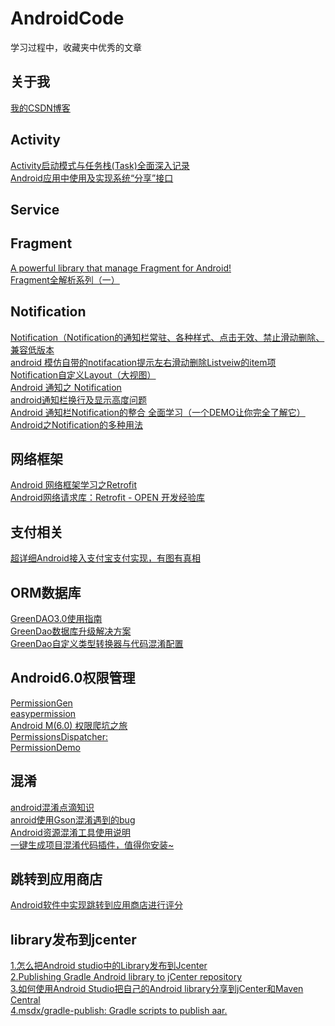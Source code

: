 # AndroidCode
学习过程中，收藏夹中优秀的文章

## 关于我

<a href="http://blog.csdn.net/wangkeke1860">我的CSDN博客</a><br/>


## Activity

<a href="http://blog.csdn.net/javazejian/article/details/52072131">Activity启动模式与任务栈(Task)全面深入记录</a><br/>
<a href="http://blog.csdn.net/xyz_lmn/article/details/16856843">Android应用中使用及实现系统“分享”接口</a><br/>



## Service


## Fragment

<a href="https://github.com/YoKeyword/Fragmentation">A powerful library that manage Fragment for Android!</a><br/>
<a href="http://www.jianshu.com/p/d9143a92ad94">Fragment全解析系列（一）</a><br/>


## Notification

<a href="http://www.th7.cn/Program/Android/201605/856190.shtml">Notification（Notification的通知栏常驻、各种样式、点击无效、禁止滑动删除、兼容低版本</a><br/>
<a href="http://blog.csdn.net/csh159/article/details/8208525">android 模仿自带的notifacation提示左右滑动删除Listveiw的item项</a><br/>
<a href="http://blog.csdn.net/Lambert_A/article/details/50821331">Notification自定义Layout（大视图）</a><br/>
<a href="http://www.cnblogs.com/bluestorm/p/3746161.html">Android 通知之 Notification</a><br/>
<a href="http://bbs.csdn.net/topics/390458699">android通知栏换行及显示高度问题</a><br/>
<a href="http://blog.csdn.net/vipzjyno1/article/details/25248021">Android 通知栏Notification的整合 全面学习（一个DEMO让你完全了解它）</a><br/>
<a href="http://blog.csdn.net/loongggdroid/article/details/17616509">Android之Notification的多种用法</a><br/>


## 网络框架


<a href="http://www.bkjia.com/Androidjc/995850.html">Android 网络框架学习之Retrofit</a><br/>
<a href="http://www.open-open.com/lib/view/open1435381942341.html">Android网络请求库：Retrofit - OPEN 开发经验库</a><br/>

## 支付相关

<a href="http://www.jianshu.com/p/2aa2e8748476">超详细Android接入支付宝支付实现，有图有真相</a><br/>


## ORM数据库
<a href="http://blog.csdn.net/u012702547/article/details/52226163">GreenDAO3.0使用指南</a><br/>
<a href="http://blog.csdn.net/growth58/article/details/50453038">GreenDao数据库升级解决方案</a><br/>
<a href="http://blog.csdn.net/sbsujjbcy/article/details/48175911">GreenDao自定义类型转换器与代码混淆配置</a><br/>

## Android6.0权限管理

<a href="https://github.com/lovedise/PermissionGen">PermissionGen</a><br/>
<a href="https://github.com/baiiu/easypermissions/blob/master/README-cn.md">easypermission</a><br/>
<a href="http://www.open-open.com/lib/view/open1445671646351.html">Android M(6.0) 权限爬坑之旅</a><br/>
<a href="https://github.com/hotchemi/PermissionsDispatcher">PermissionsDispatcher: </a><br/>
<a href="https://github.com/CankingApp/PermissionDemo">PermissionDemo</a><br/>


## 混淆

<a href="http://blog.csdn.net/caiwenfeng_for_23/article/details/42438529">android混淆点滴知识</a><br/>
<a href="http://blog.sina.com.cn/s/blog_4e1e357d0101ednf.html">anroid使用Gson混淆遇到的bug</a><br/>
<a href="https://github.com/shwenzhang/AndResGuard/blob/master/README.zh-cn.md">Android资源混淆工具使用说明</a><br/>
<a href="https://github.com/zhonghanwen/AndroidProguardPlugin">一键生成项目混淆代码插件，值得你安装~</a><br/>

## 跳转到应用商店

<a href="http://jingyan.baidu.com/article/f3ad7d0f01a66f09c2345b10.html">Android软件中实现跳转到应用商店进行评分</a><br/>


## library发布到jcenter

<a href="http://www.myexception.cn/android/1976318.html">1.怎么把Android studio中的Library发布到Jcenter</a><br/>
<a href="https://www.virag.si/2015/01/publishing-gradle-android-library-to-jcenter/">2.Publishing Gradle Android library to jCenter repository</a><br/>
<a href="http://www.jcodecraeer.com/a/anzhuokaifa/androidkaifa/2015/0623/3097.html">3.如何使用Android Studio把自己的Android library分享到jCenter和Maven Central</a><br/>
<a href="https://github.com/msdx/gradle-publish">4.msdx/gradle-publish: Gradle scripts to publish aar.</a><br/>








